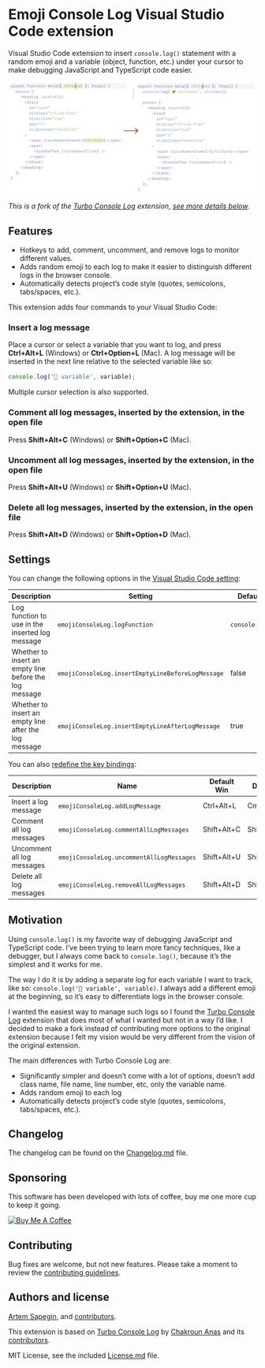 # Emoji Console Log Visual Studio Code extension

Visual Studio Code extension to insert `console.log()` statement with a random emoji and a variable (object, function, etc.) under your cursor to make debugging JavaScript and TypeScript code easier.

![Emoji Console Log Visual Studio Code extension](./images/emoji-console-log.png)

_This is a fork of the [Turbo Console Log](https://www.turboconsolelog.io) extension, [see more details below](#motivation)._

## Features

- Hotkeys to add, comment, uncomment, and remove logs to monitor different values.
- Adds random emoji to each log to make it easier to distinguish different logs in the browser console.
- Automatically detects project’s code style (quotes, semicolons, tabs/spaces, etc.).

This extension adds four commands to your Visual Studio Code:

### Insert a log message

Place a cursor or select a variable that you want to log, and press **Ctrl+Alt+L** (Windows) or **Ctrl+Option+L** (Mac). A log message will be inserted in the next line relative to the selected variable like so:

```js
console.log('🦆 variable', variable);
```

Multiple cursor selection is also supported.

### Comment all log messages, inserted by the extension, in the open file

Press **Shift+Alt+C** (Windows) or **Shift+Option+C** (Mac).

### Uncomment all log messages, inserted by the extension, in the open file

Press **Shift+Alt+U** (Windows) or **Shift+Option+U** (Mac).

### Delete all log messages, inserted by the extension, in the open file

Press **Shift+Alt+D** (Windows) or **Shift+Option+D** (Mac).

## Settings

You can change the following options in the [Visual Studio Code setting](https://code.visualstudio.com/docs/getstarted/settings):

| Description | Setting | Default |
| --- | --- | --- |
| Log function to use in the inserted log message | `emojiConsoleLog.logFunction` | `console.log` |
| Whether to insert an empty line before the log message | `emojiConsoleLog.insertEmptyLineBeforeLogMessage` | false |
| Whether to insert an empty line after the log message | `emojiConsoleLog.insertEmptyLineAfterLogMessage` | true |

You can also [redefine the key bindings](https://code.visualstudio.com/docs/getstarted/keybindings):

| Description | Name | Default Win | Default Mac |
| --- | --- | --- | --- |
| Insert a log message | `emojiConsoleLog.addLogMessage` | Ctrl+Alt+L | Cmd+Option+L |
| Comment all log messages | `emojiConsoleLog.commentAllLogMessages` | Shift+Alt+C | Shift+Option+C |
| Uncomment all log messages | `emojiConsoleLog.uncommentAllLogMessages` | Shift+Alt+U | Shift+Option+U |
| Delete all log messages | `emojiConsoleLog.removeAllLogMessages` | Shift+Alt+D | Shift+Option+D |

## Motivation

Using `console.log()` is my favorite way of debugging JavaScript and TypeScript code. I’ve been trying to learn more fancy techniques, like a debugger, but I always come back to `console.log()`, because it’s the simplest and it works for me.

The way I do it is by adding a separate log for each variable I want to track, like so: `console.log('🍕 variable', variable)`. I always add a different emoji at the beginning, so it’s easy to differentiate logs in the browser console.

I wanted the easiest way to manage such logs so I found the [Turbo Console Log](https://www.turboconsolelog.io) extension that does most of what I wanted but not in a way I’d like. I decided to make a fork instead of contributing more options to the original extension because I felt my vision would be very different from the vision of the original extension.

The main differences with Turbo Console Log are:

- Significantly simpler and doesn’t come with a lot of options, doesn’t add class name, file name, line number, etc, only the variable name.
- Adds random emoji to each log
- Automatically detects project’s code style (quotes, semicolons, tabs/spaces, etc.).

## Changelog

The changelog can be found on the [Changelog.md](./Changelog.md) file.

## Sponsoring

This software has been developed with lots of coffee, buy me one more cup to keep it going.

<a href="https://www.buymeacoffee.com/sapegin" target="_blank"><img src="https://cdn.buymeacoffee.com/buttons/lato-orange.png" alt="Buy Me A Coffee" height="51" width="217"></a>

## Contributing

Bug fixes are welcome, but not new features. Please take a moment to review the [contributing guidelines](Contributing.md).

## Authors and license

[Artem Sapegin](https://sapegin.me), and [contributors](https://github.com/sapegin/emoji-console-log/graphs/contributors).

This extension is based on [Turbo Console Log](https://github.com/Chakroun-Anas/turbo-console-log) by [ Chakroun Anas](https://github.com/Chakroun-Anas) and its [contributors](https://github.com/Chakroun-Anas/turbo-console-log/graphs/contributors).

MIT License, see the included [License.md](License.md) file.
